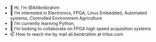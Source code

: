 - 👋 Hi, I’m @AliIbnIbrahim
- 👀 I’m interested in Electronics, FPGA, Linux Embedded, Automated systems, Controlled Environment Agriculture
- 🌱 I’m currently learning Python, 
- 💞️ I’m looking to collaborate on FPGA high speed acquisition systems
- 📫 How to reach me by mail ali.benbrahim at tritux.com

<!---
AliIbnIbrahim/AliIbnIbrahim is a ✨ special ✨ repository because its `README.md` (this file) appears on your GitHub profile.
You can click the Preview link to take a look at your changes.
--->
